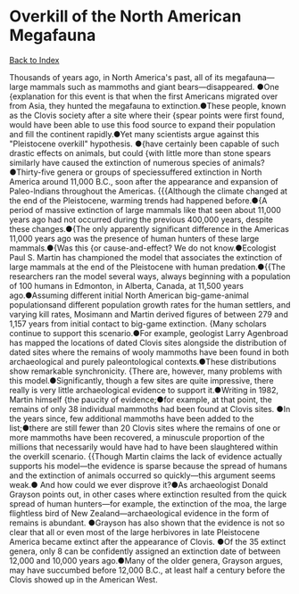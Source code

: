 # Overkill of the North American Megafauna
[Back to Index](https://github.com/windows10010/tpoExtractor/blog/master/README.md)

  Thousands of years ago, in North America's past, all of its megafauna—large mammals such as mammoths and giant bears—disappeared. ●One {explanation for this event is that when the first Americans migrated over from Asia, they hunted the megafauna to extinction.●These people, known as the Clovis society after a site where their {spear points were first found, would have been able to use this food source to expand their population and fill the continent rapidly.●Yet many scientists argue against this "Pleistocene overkill" hypothesis. ●{have certainly been capable of such drastic effects on animals, but could {with little more than stone spears similarly have caused the extinction of numerous species of animals?●Thirty-five genera or groups of speciessuffered extinction in North America around 11,000 B.C., soon after the appearance and expansion of Paleo-lndians throughout the Americas.       {{{Although the climate changed at the end of the Pleistocene, warming trends had happened before.●{A period of massive extinction of large mammals like that seen about 11,000 years ago had not occurred during the previous 400,000 years, despite these changes.●{The only apparently significant difference in the Americas 11,000 years ago was the presence of human hunters of these large mammals.●{Was this {or cause-and-effect? We do not know.●Ecologist Paul S. Martin has championed the model that associates the extinction of large mammals at the end of the Pleistocene with human predation.●{{The researchers ran the model several ways, always beginning with a population of 100 humans in Edmonton, in Alberta, Canada, at 11,500 years ago.●Assuming different initial North American big-game-animal populationsand different population growth rates for the human settlers, and varying kill rates, Mosimann and Martin derived figures of between 279 and 1,157 years from initial contact to big-game extinction.    {Many scholars continue to support this scenario.●For example, geologist Larry Agenbroad has mapped the locations of dated Clovis sites alongside the distribution of dated sites where the remains of wooly mammoths have been found in both archaeological and purely paleontological contexts.●These distributions show remarkable synchronicity.    {There are, however, many problems with this model.●Significantly, though a few sites are quite impressive, there really is very little archaeological evidence to support it.●Writing in 1982, Martin himself {the paucity of evidence;●for example, at that point, the remains of only 38 individual mammoths had been found at Clovis sites. ●In the years since, few additional mammoths have been added to the list;●there are still fewer than 20 Clovis sites where the remains of one or more mammoths have been recovered, a minuscule proportion of the millions that necessarily would have had to have been slaughtered within the overkill scenario.    {{Though Martin claims the lack of evidence actually supports his model—the evidence is sparse because the spread of humans and the extinction of animals occurred so quickly—this argument seems weak.● And how could we ever disprove it?●As archaeologist Donald Grayson points out, in other cases where extinction resulted from the quick spread of human hunters—for example, the extinction of the moa, the large flightless bird of New Zealand—archaeological evidence in the form of remains is abundant. ●Grayson has also shown that the evidence is not so clear that all or even most of the large herbivores in late Pleistocene America became extinct after the appearance of Clovis. ●Of the 35 extinct genera, only 8 can be confidently assigned an extinction date of between 12,000 and 10,000 years ago.●Many of the older genera, Grayson argues, may have succumbed before 12,000 B.C., at least half a century before the Clovis showed up in the American West.    